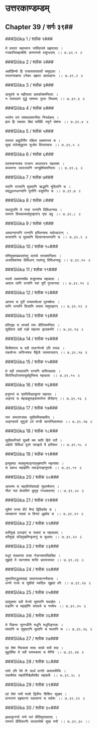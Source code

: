 उत्तरकाण्डम्डम्
===============================


## Chapter 39  / सर्गः ३९##


###Slōka 1 / श्लोक १###


    ते प्रयाता महात्मानः पार्थिवास्ते प्रहृष्टवत् ।
    गजवाजिसहस्रौघैः कम्पयन्तो वसुन्धराम् ।। ७.३९.१ ॥


###Slōka 2 / श्लोक २###


    अक्षौहिण्यो हि तत्रासन्राघवार्थे समुद्यताः ।
    भरतस्याज्ञया ऽनेकाः प्रहृष्टा बलवाहनाः ।। ७.३९.२ ॥


###Slōka 3 / श्लोक ३###


    ऊचुस्ते च महीपाला बलदर्पसमन्विताः ।
    न रामरावणं युद्धे पश्यामः पुरतः स्थितम् ।। ७.३९.३ ॥


###Slōka 4 / श्लोक ४###


    भरतेन वयं पश्चात्समानीता निरर्थकम् ।
    हता हि राक्षसाः क्षिप्रं पार्थिवैः स्युर्न संशयः ।। ७.३९.४ ॥


###Slōka 5 / श्लोक ५###


    रामस्य बाहुवीर्येण रक्षिता लक्ष्मणस्य च ।
    सुखं पारेसमुद्रस्य युध्येम विगतज्वराः ।। ७.३९.५ ॥


###Slōka 6 / श्लोक ६###


    एताश्चान्याश्च राजानः कथास्तत्र सहस्रशः ।
    कथयन्तः स्वराज्यानि जग्मुर्हर्षसमन्विताः ।। ७.३९.६ ॥


###Slōka 7 / श्लोक ७###


    स्वानि राज्यानि मुख्यानि ऋद्धानि मुदितानि च ।
    समृद्धधनधान्यानि पूर्णानि वसुमन्ति च ।। ७.३९.७ ॥


###Slōka 8 / श्लोक ८###


    यथापुराणि ते गत्वा रत्नानि विविधान्यथ ।
    रामस्य प्रियकामार्थमुपहारान् नृपा ददुः ।। ७.३९.८ ॥


###Slōka 9 / श्लोक ९###


    अश्वान्यानानि रत्नानि हस्तिनश्च मदोत्कटान् ।
    चन्दनानि च मुख्यानि दिव्यान्याभरणानि च ।। ७.३९.९ ॥


###Slōka 10 / श्लोक १०###


    मणिमुक्ताप्रवालांस्तु दास्यो रूपसमन्विताः ।
    अजाविकांश्च विविधान् रथांस्तु विविधान्ददुः ।। ७.३९.१० ॥


###Slōka 11 / श्लोक ११###


    भरतो लक्ष्मणश्चैव शत्रुघ्नश्च महाबलाः ।
    आदाय तानि रत्नानि स्वां पुरीं पुनरागताः ।। ७.३९.११ ॥


###Slōka 12 / श्लोक १२###


    आगम्य च पुरीं रम्यामयोध्यां पुरुषर्षभाः ।
    तानि रत्नानि चित्राणि रामाय समुपाहरन् ।। ७.३९.१२ ॥


###Slōka 13 / श्लोक १३###


    प्रतिगृह्य च तत्सर्वं रामः प्रीतिसमन्वितः ।
    सुग्रीवाय ददौ राज्ञे महात्मा कृतकर्मणे ।। ७.३९.१३ ॥


###Slōka 14 / श्लोक १४###


    बिभीषणाय च ददौ तथान्येभ्यो ऽपि राघवः ।
    राक्षसेभ्यः कपिभ्यश्च यैर्वृतो जयमाप्तवान् ।। ७.३९.१४ ॥


###Slōka 15 / श्लोक १५###


    ते सर्वे रामदत्तानि रत्नानि कपिराक्षसाः ।
    शिरोभिर्धारयामासुर्बाहुभिश्च महाबलाः ।। ७.३९.१५ ॥


###Slōka 16 / श्लोक १६###


    हनूमन्तं च नृपतिरिक्ष्वाकूणां महारथः ।
    अङ्गदं च महाबाहुमङ्कमारोप्य वीर्यवान् ।। ७.३९.१६ ॥


###Slōka 17 / श्लोक १७###


    रामः कमलपत्राक्षः सुग्रीवमिदमब्रवीत् ।
    अङ्गदस्ते सुपुत्रो ऽयं मन्त्री चाप्यनिलात्मजः ।। ७.३९.१७ ॥


###Slōka 18 / श्लोक १८###


    सुग्रीवमन्त्रिते युक्तौ मम चापि हिते रतौ ।
    अर्हतो विविधां पूजां त्वत्कृते वै हरीश्वर ।। ७.३९.१८ ॥


###Slōka 19 / श्लोक १९###


    इत्युक्त्वा व्यवमुच्याङ्गाद्भूषणानि महायशाः ।
    स बबन्ध महार्हाणि तदाङ्गदहनूमतोः ।। ७.३९.१९ ॥


###Slōka 20 / श्लोक २०###


    आभाष्य च महावीर्यान्राघवो यूथपर्षभान् ।
    नीलं नलं केसरिणं कुमुदं गन्धमादनम् ।। ७.३९.२० ॥


###Slōka 21 / श्लोक २१###


    सुषेणं पनसं वीरं मैन्दं द्विविदमेव च ।
    जाम्बवन्तं गवाक्षं च विनतं धूम्रमेव च ।। ७.३९.२१ ॥


###Slōka 22 / श्लोक २२###


    वलीमुखं प्रजङ्घं च सन्नादं च महाबलम् ।
    दरीमुखं दधिमुखमिन्द्रजानुं च यूथपम् ।। ७.३९.२२ ॥


###Slōka 23 / श्लोक २३###


    मधुरं श्लक्ष्णया वाचा नेत्राभ्यामापिबन्निव ।
    सुहृदो मे भवन्तश्च शरीरं भ्रातरस्तथा ।। ७.३९.२३ ॥


###Slōka 24 / श्लोक २४###


    युष्माभिरुद्धृतश्चाहं व्यसनात्काननौकसः ।
    धन्यो राजा च सुग्रीवो भवद्भिः सुहृदां वरैः ।। ७.३९.२४ ॥


###Slōka 25 / श्लोक २५###


    एवमुक्त्वा ददौ तेभ्यो भूषणानि यथार्हतः ।
    वज्राणि च महार्हाणि सस्वजे च नरर्षभः ।। ७.३९.२५ ॥


###Slōka 26 / श्लोक २६###


    ते पिबन्तः सुगन्धीनि मधूनि मधुपिङ्गलाः ।
    मांसानि च सुमृष्टानि मूलानि च फलानि च ।। ७.३९.२६ ॥


###Slōka 27 / श्लोक २७###


    एवं तेषां निवसतां मासः साग्रो ययौ तदा ।
    मुहूर्तमिव ते सर्वे रामभक्त्या च मेनिरे ।। ७.३९.२७ ॥


###Slōka 28 / श्लोक २८###


    रामो ऽपि रेमे तैः सार्धं वानरैः कामरूपिभिः ।
    राक्षसैश्च महावीर्यैर्ऋक्षैश्चैव महाबलैः ।। ७.३९.२८ ॥


###Slōka 29 / श्लोक २९###


    एवं तेषां ययौ मासो द्वितीयः शिशिरः सुखम् ।
    वानराणां प्रहृष्टानां राक्षसानां च सर्वशः ।। ७.३९.२९ ॥


###Slōka 30 / श्लोक ३०###


    इक्ष्वाकुनगरे रम्ये परां प्रीतिमुपासताम् ।
    रामस्य प्रीतिकरणैः कालस्तेषां सुखं ययौ ।। ७.३९.३० ।।


